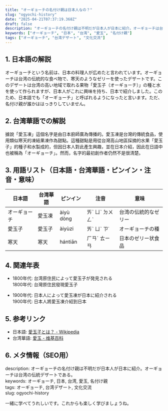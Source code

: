 ```yaml
---
title: "オーギョーチの名付け親は日本人なの？"
slug: "ogyochi-history"
date: "2025-04-21T07:37:19.368Z"
draft: false
description: "オーギョーチの名付け親は不明だが日本人が日本に紹介。オーギョーチは台湾の伝統デザートである。"
keywords: ["オーギョーチ", "日本", "台湾", "愛玉", "名付け親"]
tags: ["オーギョーチ", "台湾デザート", "文化交流"]
---
```


## 1. 日本語の解説  
オーギョーチという名前は、日本の料理人が広めたと言われています。オーギョーチは台湾の伝統的な食べ物で、寒天のようなゼリーを使ったデザートです。このデザートは台湾の高い地域で取れる果物「愛玉子（オーギョーチ）」の種と水を使って作られますが、日本人がこれに興味を持ち、日本で紹介しました。このため、日本語でも「オーギョーチ」と呼ばれるようになったと言います。ただ、名付け親が誰かははっきりしていません。

## 2. 台湾華語での解説  
據說「愛玉凍」這個名字是由日本廚師廣為傳播的。愛玉凍是台灣的傳統食品，使用類似寒天的凍結果凍作為甜點。這種甜點是用從台灣高山地區採摘的水果「愛玉子」的種子和水製成的，但因日本人對此產生興趣，並在日本介紹，因此在日語中也被稱為「オーギョーチ」。然而，名字的最初創作者仍然不是很清楚。

## 3. 用語リスト（日本語・台湾華語・ピンイン・注音・意味）  

| 日本語  | 台湾華語 | ピンイン  | 注音    | 意味             |
|---------|----------|-----------|---------|------------------|
| オーギョーチ | 愛玉凍 | àiyù dòng | ㄞˋ ㄩˋ ㄉㄨㄥˋ | 台湾の伝統的なゼリー |
| 愛玉子  | 愛玉子  | àiyùzi    | ㄞˋ ㄩˋ ㄗ˙  | オーギョーチの種 |
| 寒天    | 寒天    | hántiān   | ㄏㄢˊ ㄊㄧㄢ   | 日本のゼリー状食品  |

## 4. 関連年表  

- 1800年代: 台湾原住民によって愛玉子が発見される  
  1800年代: 台灣原住民發現愛玉子  

- 1900年代: 日本人によって愛玉凍が日本に紹介される  
  1900年代: 日本人將愛玉凍介紹到日本  

## 5. 参考リンク  

- 日本語: [愛玉子とは？ - Wikipedia](https://ja.wikipedia.org/wiki/%E6%84%9B%E7%8E%89%E5%AD%90)  
- 台湾華語: [愛玉 - 维基百科](https://zh.wikipedia.org/wiki/%E6%84%9B%E7%8E%89)

## 6. メタ情報（SEO用）  

description: オーギョーチの名付け親は不明だが日本人が日本に紹介。オーギョーチは台湾の伝統デザートである。  
keywords: オーギョーチ, 日本, 台湾, 愛玉, 名付け親  
tags: オーギョーチ, 台湾デザート, 文化交流  
slug: ogyochi-history

一緒に学べてうれしいです。これからも楽しく学びましょうね。